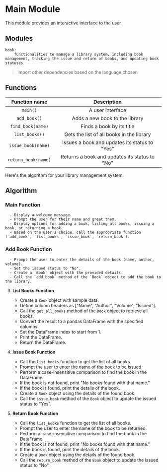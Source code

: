 # Main Module

This module provides an interactive interface to the user


## Modules

    book: 
        functionalities to manage a library system, including book management, tracking the issue and return of books, and updating book statuses

> import other dependencies based on the language chosen

    
## Functions

|Function name | Description |
|:--:|:--:|
|`main()`|A user interface|
|`add_book()`|Adds a new book to the library|
|`find_book(name)`|Finds a book by its title|
|`list_books()`|Gets the list of all books in the library|
|`issue_book(name)`|Issues a book and updates its status to "Yes"|
|`return_book(name)`|Returns a book and updates its status to "No"|

Here's the algorithm for your library management system:

## Algorithm

### Main Function
  ```pseudocode
    - Display a welcome message.
    - Prompt the user for their name and greet them.
    - Display options for adding a book, listing all books, issuing a book, or returning a book.
    - Based on the user's choice, call the appropriate function (`add_book`, `list_books`, `issue_book`, `return_book`).
  ```

### Add Book Function
  ```algorithm
    - Prompt the user to enter the details of the book (name, author, volume).
    - Set the issued status to "No".
    - Create a `Book` object with the provided details.
    - Call the `add_book` method of the `Book` object to add the book to the library.
  ```

3. **List Books Function**
    - Create a `Book` object with sample data.
    - Define column headers as ["Name", "Author", "Volume", "Issued"].
    - Call the `get_all_books` method of the `Book` object to retrieve all books.
    - Convert the result to a pandas DataFrame with the specified columns.
    - Set the DataFrame index to start from 1.
    - Print the DataFrame.
    - Return the DataFrame.

4. **Issue Book Function**
    - Call the `list_books` function to get the list of all books.
    - Prompt the user to enter the name of the book to be issued.
    - Perform a case-insensitive comparison to find the book in the DataFrame.
    - If the book is not found, print "No books found with that name."
    - If the book is found, print the details of the book.
    - Create a `Book` object using the details of the found book.
    - Call the `issue_book` method of the `Book` object to update the issued status to "Yes".

5. **Return Book Function**
    - Call the `list_books` function to get the list of all books.
    - Prompt the user to enter the name of the book to be returned.
    - Perform a case-insensitive comparison to find the book in the DataFrame.
    - If the book is not found, print "No books found with that name."
    - If the book is found, print the details of the book.
    - Create a `Book` object using the details of the found book.
    - Call the `return_book` method of the `Book` object to update the issued status to "No".
